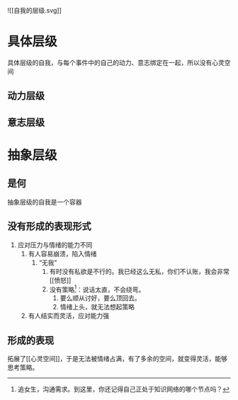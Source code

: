 ![[自我的层级.svg]]
# 具体层级
具体层级的自我，与每个事件中的自己的动力、意志绑定在一起，所以没有心灵空间
## 动力层级
## 意志层级
# 抽象层级
## 是何
抽象层级的自我是一个容器
## 没有形成的表现形式
1. 应对压力与情绪的能力不同
	1. 有人容易崩溃，陷入情绪
		1. “无我”
			1. 有时没有私欲是不行的。我已经这么无私，你们不认账，我会非常[[愤怒]]
			2. 没有策略[^1]：说话太直，不会绕弯。
				1. 要么顺从讨好，要么顶回去。
				2. 情绪上头，就无法想起策略
	2. 有人结实而灵活，应对能力强
## 形成的表现
拓展了[[心灵空间]]，于是无法被情绪占满，有了多余的空间，就变得灵活，能够思考策略。

[^1]: 追女生，沟通需求。到这里，你还记得自己正处于知识网络的哪个节点吗？